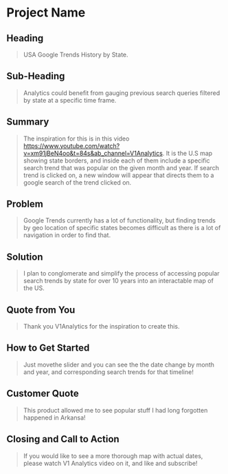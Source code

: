 # Project Name #

<!-- 
> This material was originally posted [here](http://www.quora.com/What-is-Amazons-approach-to-product-development-and-product-management). It is reproduced here for posterities sake.

There is an approach called "working backwards" that is widely used at Amazon. They work backwards from the customer, rather than starting with an idea for a product and trying to bolt customers onto it. While working backwards can be applied to any specific product decision, using this approach is especially important when developing new products or features.

For new initiatives a product manager typically starts by writing an internal press release announcing the finished product. The target audience for the press release is the new/updated product's customers, which can be retail customers or internal users of a tool or technology. Internal press releases are centered around the customer problem, how current solutions (internal or external) fail, and how the new product will blow away existing solutions.

If the benefits listed don't sound very interesting or exciting to customers, then perhaps they're not (and shouldn't be built). Instead, the product manager should keep iterating on the press release until they've come up with benefits that actually sound like benefits. Iterating on a press release is a lot less expensive than iterating on the product itself (and quicker!).

If the press release is more than a page and a half, it is probably too long. Keep it simple. 3-4 sentences for most paragraphs. Cut out the fat. Don't make it into a spec. You can accompany the press release with a FAQ that answers all of the other business or execution questions so the press release can stay focused on what the customer gets. My rule of thumb is that if the press release is hard to write, then the product is probably going to suck. Keep working at it until the outline for each paragraph flows. 

Oh, and I also like to write press-releases in what I call "Oprah-speak" for mainstream consumer products. Imagine you're sitting on Oprah's couch and have just explained the product to her, and then you listen as she explains it to her audience. That's "Oprah-speak", not "Geek-speak".

Once the project moves into development, the press release can be used as a touchstone; a guiding light. The product team can ask themselves, "Are we building what is in the press release?" If they find they're spending time building things that aren't in the press release (overbuilding), they need to ask themselves why. This keeps product development focused on achieving the customer benefits and not building extraneous stuff that takes longer to build, takes resources to maintain, and doesn't provide real customer benefit (at least not enough to warrant inclusion in the press release).
 -->
 
## Heading ##
  > USA Google Trends History by State.

## Sub-Heading ##
  > Analytics could benefit from gauging previous search queries filtered by state at a specific time frame.

## Summary ##
  > The inspiration for this is in this video https://www.youtube.com/watch?v=xm91jBeN4oo&t=84s&ab_channel=V1Analytics. It is the U.S map showing state borders, and inside each of them include a specific search trend that was popular on the given month and year. If search trend is clicked on, a new window will appear that directs them to a google search of the trend clicked on.

## Problem ##
  > Google Trends currently has a lot of functionality, but finding trends by geo location of specific states becomes difficult as there is a lot of navigation in order to find that.

## Solution ##
  > I plan to conglomerate and simplify the process of accessing popular search trends by state for over 10 years into an interactable map of the US.

## Quote from You ##
  > Thank you V1Analytics for the inspiration to create this. 

## How to Get Started ##
  > Just movethe slider and you can see the the date change by month and year, and corresponding search trends for that timeline!

## Customer Quote ##
  > This product allowed me to see popular stuff I had long forgotten happened in Arkansa!

## Closing and Call to Action ##
  > If you would like to see a more thorough map with actual dates, please watch V1 Analytics video on it, and like and subscribe!
